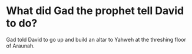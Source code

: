 # What did Gad the prophet tell David to do?

Gad told David to go up and build an altar to Yahweh at the threshing floor of Araunah.
